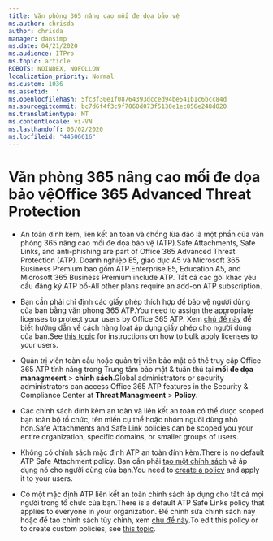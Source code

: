 ```yaml
---
title: Văn phòng 365 nâng cao mối đe dọa bảo vệ
ms.author: chrisda
author: chrisda
manager: dansimp
ms.date: 04/21/2020
ms.audience: ITPro
ms.topic: article
ROBOTS: NOINDEX, NOFOLLOW
localization_priority: Normal
ms.custom: 1036
ms.assetid: ''
ms.openlocfilehash: 5fc3f30e1f08764393dcced94be541b1c6bcc84d
ms.sourcegitcommit: bc7d6f4f3c9f7060d073f5130e1ec856e248d020
ms.translationtype: MT
ms.contentlocale: vi-VN
ms.lasthandoff: 06/02/2020
ms.locfileid: "44506616"
---
```

# <a name="office-365-advanced-threat-protection"></a><span data-ttu-id="948d2-102">Văn phòng 365 nâng cao mối đe dọa bảo vệ</span><span class="sxs-lookup"><span data-stu-id="948d2-102">Office 365 Advanced Threat Protection</span></span>

- <span data-ttu-id="948d2-103">An toàn đính kèm, liên kết an toàn và chống lừa đảo là một phần của văn phòng 365 nâng cao mối đe dọa bảo vệ (ATP).</span><span class="sxs-lookup"><span data-stu-id="948d2-103">Safe Attachments, Safe Links, and anti-phishing are part of Office 365 Advanced Threat Protection (ATP).</span></span> <span data-ttu-id="948d2-104">Doanh nghiệp E5, giáo dục A5 và Microsoft 365 Business Premium bao gồm ATP.</span><span class="sxs-lookup"><span data-stu-id="948d2-104">Enterprise E5, Education A5, and Microsoft 365 Business Premium include ATP.</span></span> <span data-ttu-id="948d2-105">Tất cả các gói khác yêu cầu đăng ký ATP bổ-</span><span class="sxs-lookup"><span data-stu-id="948d2-105">All other plans require an add-on ATP subscription.</span></span>

- <span data-ttu-id="948d2-106">Bạn cần phải chỉ định các giấy phép thích hợp để bảo vệ người dùng của bạn bằng văn phòng 365 ATP.</span><span class="sxs-lookup"><span data-stu-id="948d2-106">You need to assign the appropriate licenses to protect your users by Office 365 ATP.</span></span> <span data-ttu-id="948d2-107">Xem [chủ đề này](https://docs.microsoft.com/microsoft-365/admin/add-users/add-users) để biết hướng dẫn về cách hàng loạt áp dụng giấy phép cho người dùng của bạn.</span><span class="sxs-lookup"><span data-stu-id="948d2-107">See [this topic](https://docs.microsoft.com/microsoft-365/admin/add-users/add-users) for instructions on how to bulk apply licenses to your users.</span></span>

- <span data-ttu-id="948d2-108">Quản trị viên toàn cầu hoặc quản trị viên bảo mật có thể truy cập Office 365 ATP tính năng trong Trung tâm bảo mật & tuân thủ tại **mối đe dọa managmeent** \> **chính sách**.</span><span class="sxs-lookup"><span data-stu-id="948d2-108">Global administrators or security administrators can access Office 365 ATP features in the Security & Compliance Center at **Threat Managmeent** \> **Policy**.</span></span>

- <span data-ttu-id="948d2-109">Các chính sách đính kèm an toàn và liên kết an toàn có thể được scoped bạn toàn bộ tổ chức, tên miền cụ thể hoặc nhóm người dùng nhỏ hơn.</span><span class="sxs-lookup"><span data-stu-id="948d2-109">Safe Attachments and Safe Link policies can be scoped you your entire organization, specific domains, or smaller groups of users.</span></span>

- <span data-ttu-id="948d2-110">Không có chính sách mặc định ATP an toàn đính kèm.</span><span class="sxs-lookup"><span data-stu-id="948d2-110">There is no default ATP Safe Attachment policy.</span></span> <span data-ttu-id="948d2-111">Bạn cần phải [tạo một chính sách](https://docs.microsoft.com/microsoft-365/security/office-365-security/set-up-atp-safe-attachments-policies) và áp dụng nó cho người dùng của bạn.</span><span class="sxs-lookup"><span data-stu-id="948d2-111">You need to [create a policy](https://docs.microsoft.com/microsoft-365/security/office-365-security/set-up-atp-safe-attachments-policies) and apply it to your users.</span></span>

- <span data-ttu-id="948d2-112">Có một mặc định ATP liên kết an toàn chính sách áp dụng cho tất cả mọi người trong tổ chức của bạn.</span><span class="sxs-lookup"><span data-stu-id="948d2-112">There is a default ATP Safe Links policy that applies to everyone in your organization.</span></span> <span data-ttu-id="948d2-113">Để chỉnh sửa chính sách này hoặc để tạo chính sách tùy chỉnh, xem [chủ đề này](https://docs.microsoft.com/microsoft-365/security/office-365-security/set-up-atp-safe-links-policies).</span><span class="sxs-lookup"><span data-stu-id="948d2-113">To edit this policy or to create custom policies, see [this topic](https://docs.microsoft.com/microsoft-365/security/office-365-security/set-up-atp-safe-links-policies).</span></span>
